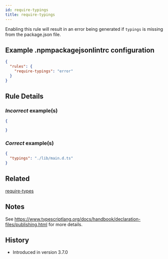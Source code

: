 ```yaml
---
id: require-typings
title: require-typings
---
```


Enabling this rule will result in an error being generated if `typings` is missing from the package.json file.

## Example .npmpackagejsonlintrc configuration

```json
{
  "rules": {
    "require-typings": "error"
  }
}
```

## Rule Details

### *Incorrect* example(s)

```json
{

}
```

### *Correct* example(s)

```json
{
  "typings": "./lib/main.d.ts"
}
```

## Related

[require-types](rules/required-node/require-typings.md)

## Notes

See https://www.typescriptlang.org/docs/handbook/declaration-files/publishing.html for more details.

## History

* Introduced in version 3.7.0
